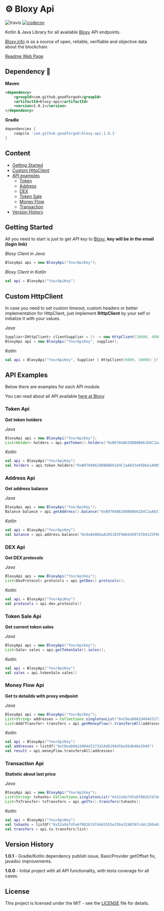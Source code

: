 # ⚙️ Bloxy Api

![travis](https://travis-ci.org/GoodforGod/bloxy-api.svg?branch=master)
[![codecov](https://codecov.io/gh/GoodforGod/bloxy-api/branch/master/graph/badge.svg)](https://codecov.io/gh/GoodforGod/bloxy-api)

Kotlin & Java Library for all available [Bloxy](https://bloxy.info) API endpoints.

[Bloxy.info]((https://bloxy.info)) is as a source of open, reliable, verifiable and objective data about the blockchain. 

[Readme Web Page](https://goodforgod.github.io/bloxy-api/)

## Dependency :rocket:
**Maven**
```xml
<dependency>
    <groupId>com.github.goodforgod</groupId>
    <artifactId>bloxy-api</artifactId>
    <version>1.0.1</version>
</dependency>
```

**Gradle**
```groovy
dependencies {
    compile 'com.github.goodforgod:bloxy-api:1.0.1'
}
```

## Content
- [Getting Started](#getting-started)
- [Custom HttpClient](#custom-httpclient)
- [API examples](#api-examples)
    - [Token](#token-api)
    - [Address](#address-api)
    - [DEX](#dex-api)
    - [Token Sale](#token-sale-api)
    - [Money Flow](#money-flow-api)
    - [Transaction](#transaction-api)
- [Version History](#version-history)

## Getting Started

All you need to start is just to get *API key* to [Bloxy](https://bloxy.info/login/new), **key will be in the email (login link)**

*Bloxy Client in Java*
```java
BloxyApi api = new BloxyApi("YourApiKey");
```

*Bloxy Client in Kotlin*
```kotlin
val api = BloxyApi("YourApiKey")
```

## Custom HttpClient

In case you need to set custom timeout, custom headers or better implementation for HttpClient, 
just implement **IHttpClient** by your self or initialize it with your values.

*Java*
```java
Supplier<IHttpClient> clientSupplier = () -> new HttpClient(10000, 40000);
BloxyApi api = new BloxyApi("YourApiKey", supplier);
```

*Kotlin*
```kotlin
val api = BloxyApi("YourApiKey", Supplier { HttpClient(6000, 10000) })
```

## API Examples

Below there are examples for each API module.

You can read about all API available [here at Bloxy](https://bloxy.info/api_methods)

### Token Api
**Get token holders**

*Java*
```java
BloxyApi api = new BloxyApi("YourApiKey");
List<Holder> holders = api.getToken().holders("0xB97048628DB6B661D4C2aA833e95Dbe1A905B280");
```

*Kotlin*
```kotlin
val api = BloxyApi("YourApiKey")
val holders = api.token.holders("0xB97048628DB6B661D4C2aA833e95Dbe1A905B280")
```

### Address Api
**Get address balance**

*Java*
```java
BloxyApi api = new BloxyApi("YourApiKey");
Balance balance = api.getAddress().balance("0xB97048628DB6B661D4C2aA833e95Dbe1A905B280");
```

*Kotlin*
```kotlin
val api = BloxyApi("YourApiKey")
val balance = api.address.balance("0x9eAb08daA285183F9A04269747D4125F08e634B0")
```

### DEX Api
**Get DEX protocols**

*Java*
```java
BloxyApi api = new BloxyApi("YourApiKey");
List<DexProtocol> protocols = api.getDex().protocols();
```

*Kotlin*
```kotlin
val api = BloxyApi("YourApiKey")
val protocols = api.dex.protocols()
```

### Token Sale Api
**Get current token sales**

*Java*
```java
BloxyApi api = new BloxyApi("YourApiKey");
List<Sale> sales = api.getTokenSale().sales();
```

*Kotlin*
```kotlin
val api = BloxyApi("YourApiKey")
val sales = api.tokenSale.sales()
```

### Money Flow Api
**Get tx detailds with proxy endpoint**

*Java*
```java
BloxyApi api = new BloxyApi("YourApiKey");
List<String> addresses = Collections.singletonList("0xC0ea08A2d404d3172d2AdD29A45be56dA40e2949");
List<AddrTransfer> transfers = api.getMoneyFlow().transfersAll(addresses);
```

*Kotlin*
```kotlin
val api = BloxyApi("YourApiKey")
val addresses = listOf("0xC0ea08A2d404d3172d2AdD29A45be56dA40e2949")
val result = api.moneyFlow.transfersAll(addresses)
```

### Transaction Api
**Statistic about last price**

*Java*
```java
BloxyApi api = new BloxyApi("YourApiKey");
List<String> txhashs= Collections.singletonList("0x52a9a7dfe6f002b7d7deb5555e356e319839fc4dc280a68de55778524a41f986");
List<TxTransfer> txTransfers = api.getTx().transfers(txhashs);
```

*Kotlin*
```kotlin
val api = BloxyApi("YourApiKey")
val txhashs = listOf("0x52a9a7dfe6f002b7d7deb5555e356e319839fc4dc280a68de55778524a41f986")
val transfers = api.tx.transfers(list)
```

## Version History

**1.0.1** - Gradle/Kotlin dependency publish issue, BasicProvider getOffset fix, javadoc improvements.

**1.0.0** - Initial project with all API functionality, with tests coverage for all cases.

## License

This project is licensed under the MIT - see the [LICENSE](LICENSE) file for details.
